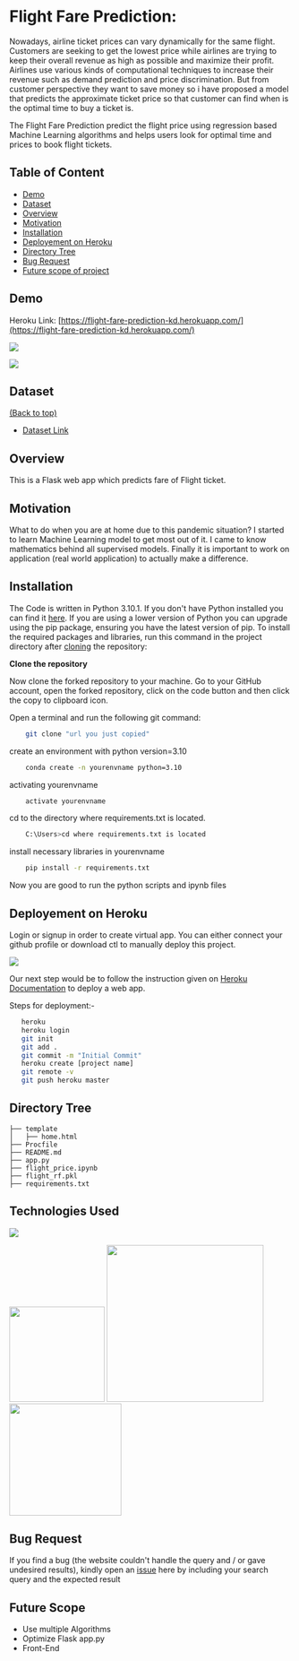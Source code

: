 # Flight Fare Prediction: 

Nowadays, airline ticket prices can vary dynamically for the same flight. Customers are seeking to get the lowest price while airlines are trying to keep their overall revenue as high as possible and maximize their profit. Airlines use various kinds of computational techniques to increase their revenue such as demand prediction and price discrimination. But from customer perspective they want to save money so i have proposed a model that predicts the approximate ticket price so that customer can find when is the optimal time to buy a ticket is. 

The Flight Fare Prediction predict the flight price using regression based Machine Learning algorithms and helps users look for optimal time and prices to book flight tickets.
## Table of Content
  * [Demo](#demo)
  * [Dataset](#dataset)
  * [Overview](#overview)
  * [Motivation](#motivation)
  * [Installation](#installation)
  * [Deployement on Heroku](#deployement-on-heroku)
  * [Directory Tree](#directory-tree)
  * [Bug Request](#bug-request)
  * [Future scope of project](#future-scope)


## Demo
Heroku Link: [https://flight-fare-prediction-kd.herokuapp.com/](https://flight-fare-prediction-kd.herokuapp.com/)

[![](https://i.postimg.cc/CL1xCghv/flight-pre-prediction.jpg)](https://flight-fare-prediction-kd.herokuapp.com/)

[![](https://i.postimg.cc/FKQfVBn7/flight-result-prediction.jpg)](https://flight-fare-prediction-kd.herokuapp.com/)

## Dataset
[(Back to top)](#table-of-contents)

- [Dataset Link](https://www.kaggle.com/nikhilmittal/flight-fare-prediction-mh)

## Overview
This is a Flask web app which predicts fare of Flight ticket.

## Motivation
What to do when you are at home due to this pandemic situation? I started to learn Machine Learning model to get most out of it. I came to know mathematics behind all supervised models. Finally it is important to work on application (real world application) to actually make a difference.

## Installation
The Code is written in Python 3.10.1. If you don't have Python installed you can find it [here](https://www.python.org/downloads/). If you are using a lower version of Python you can upgrade using the pip package, ensuring you have the latest version of pip. To install the required packages and libraries, run this command in the project directory after [cloning](https://www.howtogeek.com/451360/how-to-clone-a-github-repository/) the repository:

**Clone the repository**

Now clone the forked repository to your machine. Go to your GitHub account, open the forked repository, click on the code button and then click the copy to clipboard icon.

Open a terminal and run the following git command:
```bash
    git clone "url you just copied"
```

create an environment with python version=3.10

```bash
    conda create -n yourenvname python=3.10
```
activating yourenvname
```bash
    activate yourenvname
```
cd to the directory where requirements.txt is located.
```bash
    C:\Users>cd where requirements.txt is located
```
install necessary libraries in yourenvname
```bash
    pip install -r requirements.txt
```
Now you are good to run the python scripts and ipynb files

## Deployement on Heroku
Login or signup in order to create virtual app. You can either connect your github profile or download ctl to manually deploy this project.

[![](https://i.imgur.com/dKmlpqX.png)](https://heroku.com)

Our next step would be to follow the instruction given on [Heroku Documentation](https://devcenter.heroku.com/articles/getting-started-with-python) to deploy a web app.

Steps for deployment:-
```bash
   heroku
   heroku login
   git init
   git add .
   git commit -m "Initial Commit"
   heroku create [project name]
   git remote -v
   git push heroku master
```

## Directory Tree 
```
├── template
│   ├── home.html
├── Procfile
├── README.md
├── app.py
├── flight_price.ipynb
├── flight_rf.pkl
├── requirements.txt
```

## Technologies Used

![](https://forthebadge.com/images/badges/made-with-python.svg)

[<img target="_blank" src="https://flask.palletsprojects.com/en/1.1.x/_images/flask-logo.png" width=170>](https://flask.palletsprojects.com/en/1.1.x/) [<img target="_blank" src="https://number1.co.za/wp-content/uploads/2017/10/gunicorn_logo-300x85.png" width=280>](https://gunicorn.org) [<img target="_blank" src="https://scikit-learn.org/stable/_static/scikit-learn-logo-small.png" width=200>](https://scikit-learn.org/stable/) 


## Bug Request

If you find a bug (the website couldn't handle the query and / or gave undesired results), kindly open an [issue](https://github.com/karandoke44/Flight-Fare-Prediction/issues) here by including your search query and the expected result

## Future Scope

* Use multiple Algorithms
* Optimize Flask app.py
* Front-End 
